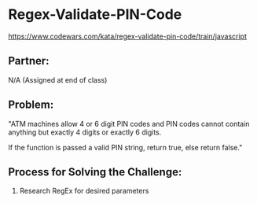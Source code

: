 # Regex-Validate-PIN-Code
https://www.codewars.com/kata/regex-validate-pin-code/train/javascript

## Partner:
N/A (Assigned at end of class)

## Problem:

"ATM machines allow 4 or 6 digit PIN codes and PIN codes cannot contain anything but exactly 4 digits or exactly 6 digits.

If the function is passed a valid PIN string, return true, else return false."

## Process for Solving the Challenge:

1.  Research RegEx for desired parameters